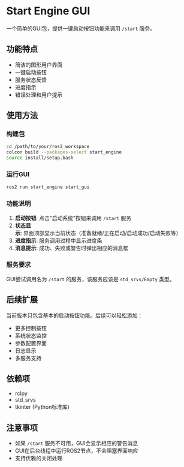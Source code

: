 # Start Engine GUI

一个简单的GUI包，提供一键启动按钮功能来调用 `/start` 服务。

## 功能特点

- 简洁的图形用户界面
- 一键启动按钮
- 服务状态反馈
- 进度指示
- 错误处理和用户提示

## 使用方法

### 构建包
```bash
cd /path/to/your/ros2_workspace
colcon build --packages-select start_engine
source install/setup.bash
```

### 运行GUI
```bash
ros2 run start_engine start_gui
```

### 功能说明

1. **启动按钮**: 点击"启动系统"按钮来调用 `/start` 服务
2. **状态显示**: 界面顶部显示当前状态（准备就绪/正在启动/启动成功/启动失败等）
3. **进度指示**: 服务调用过程中显示进度条
4. **消息提示**: 成功、失败或警告时弹出相应的消息框

### 服务要求

GUI尝试调用名为 `/start` 的服务，该服务应该是 `std_srvs/Empty` 类型。

## 后续扩展

当前版本只包含基本的启动按钮功能。后续可以轻松添加：
- 更多控制按钮
- 系统状态监控
- 参数配置界面
- 日志显示
- 多服务支持

## 依赖项

- rclpy
- std_srvs
- tkinter (Python标准库)

## 注意事项

- 如果 `/start` 服务不可用，GUI会显示相应的警告消息
- GUI在后台线程中运行ROS2节点，不会阻塞界面响应
- 支持优雅的关闭处理
